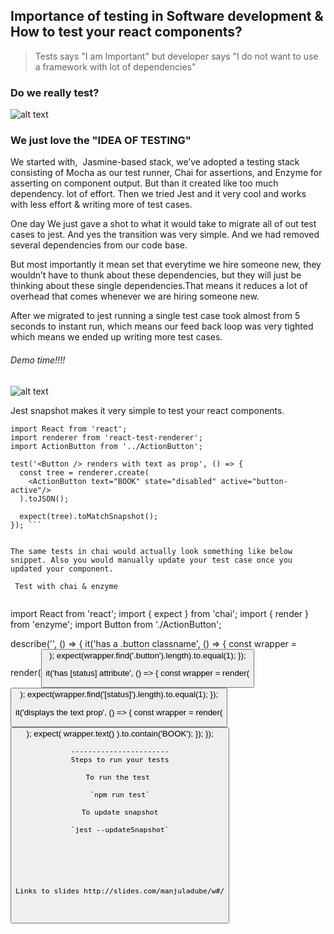  
 
 ## Importance of testing in Software development & How to test your react components?
 
 > Tests says "I am Important" but developer says "I do not want to use a framework with lot of dependencies" 
 
 
### Do we really test? 
  ![alt text](https://media.giphy.com/media/xT5P0xr3oUJM1xNH5S/giphy.gif)
  
### We just love the "IDEA OF TESTING"  
 
We started with,  Jasmine-based stack, we’ve adopted a testing stack consisting of Mocha as our test runner, Chai for assertions, and Enzyme for asserting on component output. But than it created like too much dependency. lot of effort. Then we tried Jest and it very cool and works with less effort & writing more of test cases. 

One day We just gave a shot to what it would take to migrate all of out test cases to jest. And yes the transition was very simple. And we had removed several dependencies from our code base.

But most importantly it mean set that everytime we hire someone new, they wouldn’t have to thunk about these dependencies, but they will just be thinking about these single dependencies.That means it reduces a lot of overhead that comes whenever we are hiring someone new.

After we migrated to jest running a single test case took almost from 5 seconds to instant run, which means our feed back loop was very tighted which means we ended up writing more test cases.

###### Demo time!!!!

 ![alt text](https://i.imgur.com/hPKi59j.png)
 
 
Jest snapshot makes it very simple to test your react components.


```
import React from 'react';
import renderer from 'react-test-renderer';
import ActionButton from '../ActionButton';

test('<Button /> renders with text as prop', () => {
  const tree = renderer.create(
    <ActionButton text="BOOK" state="disabled" active="button-active"/>
  ).toJSON();
  
  expect(tree).toMatchSnapshot();
}); ```
 
 
The same tests in chai would actually look something like below snippet. Also you would manually update your test case once you updated your component.
 
 Test with chai & enzyme
 
 ```
 import React from 'react';
import { expect } from 'chai';
import { render } from 'enzyme';
import Button from './ActionButton';

describe('<ActionButton />', () => {
  it('has a .button classname', () => {
     const  wrapper = render(<Button/>);
     expect(wrapper.find('.button').length).to.equal(1);
  });

  it('has [status] attribute', () => {
    const wrapper = render(<Button />);
    expect(wrapper.find('[status]').length).to.equal(1);
  });
  
  it('displays the text prop', () => {
    const wrapper = render(<Button text="BOOK" />);
    expect( wrapper.text() ).to.contain('BOOK');
  });
});
```
-----------------------
Steps to run your tests
 
To run the test 

`npm run test`

To update snapshot

`jest --updateSnapshot`






Links to slides http://slides.com/manjuladube/w#/


